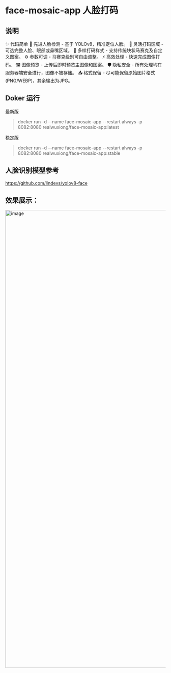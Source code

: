 # face-mosaic-app 人脸打码
## 说明
✨ 代码简单
🌟 先进人脸检测 - 基于 YOLOv8，精准定位人脸。
🎯 灵活打码区域 - 可选完整人脸、眼部或鼻嘴区域。
🎨 多样打码样式 - 支持传统块状马赛克及自定义图案。
⚙️ 参数可调 - 马赛克级别可自由调整。
⚡ 高效处理 - 快速完成图像打码。
🖼️ 图像预览 - 上传后即时预览主图像和图案。
🛡️ 隐私安全 - 所有处理均在服务器端安全进行，图像不被存储。
📤 格式保留 - 尽可能保留原始图片格式 (PNG/WEBP)，其余输出为JPG。

## Doker 运行
最新版
> docker run -d --name face-mosaic-app --restart always -p 8082:8080 realwuxiong/face-mosaic-app:latest

稳定版
> docker run -d --name face-mosaic-app --restart always -p 8082:8080 realwuxiong/face-mosaic-app:stable


## 人脸识别模型参考
https://github.com/lindevs/yolov8-face

## 效果展示：
<img width="1438" alt="image" src="https://github.com/user-attachments/assets/fc4441d8-e85b-4df7-8de1-ca061346f369" />
